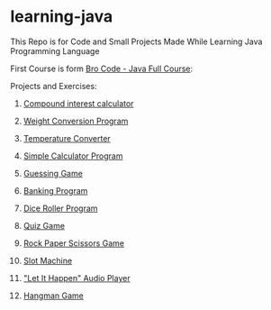 # learning-java

This Repo is for Code and Small Projects Made While Learning Java Programming Language

First Course is form [Bro Code - Java Full Course](https://youtu.be/xTtL8E4LzTQ?si=ePXdnz3uEDPXlyyI):

Projects and Exercises:

1. [Compound interest calculator](./FirstProject/)

2. [Weight Conversion Program](./secondProject/)

3. [Temperature Converter](./thirdProject/)

4. [Simple Calculator Program](./fourthProject/)

5. [Guessing Game](./fifthProject/)

6. [Banking Program](./sixthProject/)

7. [Dice Roller Program](./seventhProject/)

8. [Quiz Game](./eighthProject/)

9. [Rock Paper Scissors Game](./ninthProject/)

10. [Slot Machine](./10thProject/)

11. ["Let It Happen" Audio Player](./11thProject/)

12. [Hangman Game](./12thProject/)
